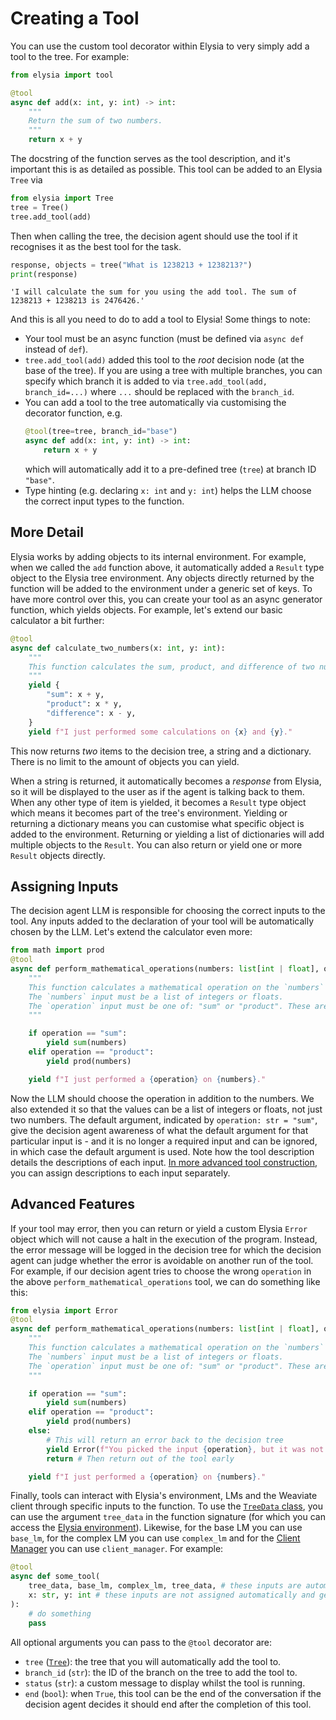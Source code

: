 # Creating a Tool

You can use the custom tool decorator within Elysia to very simply add a tool to the tree. For example:

```python
from elysia import tool

@tool
async def add(x: int, y: int) -> int:
    """
    Return the sum of two numbers.
    """
    return x + y
```

The docstring of the function serves as the tool description, and it's important this is as detailed as possible. This tool can be added to an Elysia `Tree` via

```python 
from elysia import Tree
tree = Tree()
tree.add_tool(add)
```

Then when calling the tree, the decision agent should use the tool if it recognises it as the best tool for the task.

```python
response, objects = tree("What is 1238213 + 1238213?")
print(response)
```
```
'I will calculate the sum for you using the add tool. The sum of 1238213 + 1238213 is 2476426.'
```

And this is all you need to do to add a tool to Elysia! Some things to note:

- Your tool must be an async function (must be defined via `async def` instead of `def`).
- `tree.add_tool(add)` added this tool to the _root_ decision node (at the base of the tree). If you are using a tree with multiple branches, you can specify which branch it is added to via `tree.add_tool(add, branch_id=...)` where `...` should be replaced with the `branch_id`.
- You can add a tool to the tree automatically via customising the decorator function, e.g.
    ```python
    @tool(tree=tree, branch_id="base")
    async def add(x: int, y: int) -> int:
        return x + y    
    ```
    which will automatically add it to a pre-defined tree (`tree`) at branch ID `"base"`.
- Type hinting (e.g. declaring `x: int` and `y: int`) helps the LLM choose the correct input types to the function.


## More Detail

Elysia works by adding objects to its internal environment. For example, when we called the `add` function above, it automatically added a `Result` type object to the Elysia tree environment. Any objects directly returned by the function will be added to the environment under a generic set of keys. To have more control over this, you can create your tool as an async generator function, which yields objects. For example, let's extend our basic calculator a bit further:

```python
@tool
async def calculate_two_numbers(x: int, y: int):
    """
    This function calculates the sum, product, and difference of two numbers.
    """
    yield {
        "sum": x + y,
        "product": x * y,
        "difference": x - y,
    }
    yield f"I just performed some calculations on {x} and {y}."
```

This now returns _two_ items to the decision tree, a string and a dictionary. There is no limit to the amount of objects you can yield. 

When a string is returned, it automatically becomes a _response_ from Elysia, so it will be displayed to the user as if the agent is talking back to them. When any other type of item is yielded, it becomes a `Result` type object which means it becomes part of the tree's environment. Yielding or returning a dictionary means you can customise what specific object is added to the environment. Returning or yielding a list of dictionaries will add multiple objects to the `Result`. You can also return or yield one or more `Result` objects directly.

## Assigning Inputs

The decision agent LLM is responsible for choosing the correct inputs to the tool. Any inputs added to the declaration of your tool will be automatically chosen by the LLM. Let's extend the calculator even more:

```python
from math import prod
@tool
async def perform_mathematical_operations(numbers: list[int | float], operation: str = "sum"):
    """
    This function calculates a mathematical operation on the `numbers` list.
    The `numbers` input must be a list of integers or floats.
    The `operation` input must be one of: "sum" or "product". These are the only options.
    """

    if operation == "sum":
        yield sum(numbers)
    elif operation == "product":
        yield prod(numbers)

    yield f"I just performed a {operation} on {numbers}."    
```

Now the LLM should choose the operation in addition to the numbers. We also extended it so that the values can be a list of integers or floats, not just two numbers. The default argument, indicated by `operation: str = "sum"`, give the decision agent awareness of what the default argument for that particular input is - and it is no longer a required input and can be ignored, in which case the default argument is used. Note how the tool description details the descriptions of each input. [In more advanced tool construction](Advanced/advanced_tool_construction.md), you can assign descriptions to each input separately.


## Advanced Features


If your tool may error, then you can return or yield a custom Elysia `Error` object which will not cause a halt in the execution of the program. Instead, the error message will be logged in the decision tree for which the decision agent can judge whether the error is avoidable on another run of the tool. For example, if our decision agent tries to choose the wrong `operation` in the above `perform_mathematical_operations` tool, we can do something like this:
```python
from elysia import Error
@tool
async def perform_mathematical_operations(numbers: list[int | float], operation: str = "sum"):
    """
    This function calculates a mathematical operation on the `numbers` list.
    The `numbers` input must be a list of integers or floats.
    The `operation` input must be one of: "sum" or "product". These are the only options.
    """

    if operation == "sum":
        yield sum(numbers)
    elif operation == "product":
        yield prod(numbers)
    else:
        # This will return an error back to the decision tree
        yield Error(f"You picked the input {operation}, but it was not in the available operations: 'sum' or 'product'")
        return # Then return out of the tool early

    yield f"I just performed a {operation} on {numbers}."    
```

Finally, tools can interact with Elysia's environment, LMs and the Weaviate client through specific inputs to the function. To use the [`TreeData` class](Reference/Objects.md#elysia.tree.objects.TreeData), you can use the argument `tree_data` in the function signature (for which you can access the [Elysia environment](Advanced/environment.md)). Likewise, for the base LM you can use `base_lm`, for the complex LM you can use `complex_lm` and for the [Client Manager](Reference/Client.md) you can use `client_manager`. For example:

```python
@tool
async def some_tool(
    tree_data, base_lm, complex_lm, tree_data, # these inputs are automatically assigned as Elysia variables
    x: str, y: int # these inputs are not assigned automatically and get assigned by the decision agent
):
    # do something
    pass
```

All optional arguments you can pass to the `@tool` decorator are:

- `tree` ([`Tree`](Reference/Tree.md#elysia.tree.tree.Tree)): the tree that you will automatically add the tool to.
- `branch_id` (`str`): the ID of the branch on the tree to add the tool to.
- `status` (`str`): a custom message to display whilst the tool is running.
- `end` (`bool`): when `True`, this tool can be the end of the conversation if the decision agent decides it should end after the completion of this tool.
